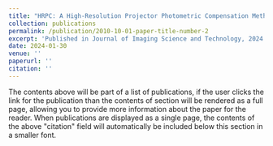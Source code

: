```yaml
---
title: "HRPC: A High-Resolution Projector Photometric Compensation Method"
collection: publications
permalink: /publication/2010-10-01-paper-title-number-2
excerpt: 'Published in Journal of Imaging Science and Technology, 2024'
date: 2024-01-30
venue: ''
paperurl: ''
citation: ''
---
```


The contents above will be part of a list of publications, if the user clicks the link for the publication than the contents of section will be rendered as a full page, allowing you to provide more information about the paper for the reader. When publications are displayed as a single page, the contents of the above "citation" field will automatically be included below this section in a smaller font.
